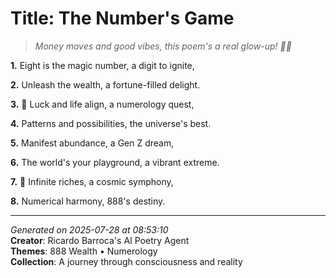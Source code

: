 # Title: The Number's Game

> *Money moves and good vibes, this poem's a real glow-up! 💸🤯*

**1.** Eight is the magic number, a digit to ignite,


**2.** Unleash the wealth, a fortune-filled delight.


**3.** 🎰 Luck and life align, a numerology quest,


**4.** Patterns and possibilities, the universe's best.


**5.** Manifest abundance, a Gen Z dream,


**6.** The world's your playground, a vibrant extreme.


**7.** 🌌  Infinite riches, a cosmic symphony,


**8.** Numerical harmony, 888's destiny.



---

*Generated on 2025-07-28 at 08:53:10*  
**Creator**: Ricardo Barroca's AI Poetry Agent  
**Themes**: 888 Wealth • Numerology  
**Collection**: A journey through consciousness and reality